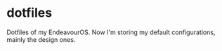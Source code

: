 # dotfiles
Dotfiles of my EndeavourOS.
Now I'm storing my default configurations, mainly the design ones.
